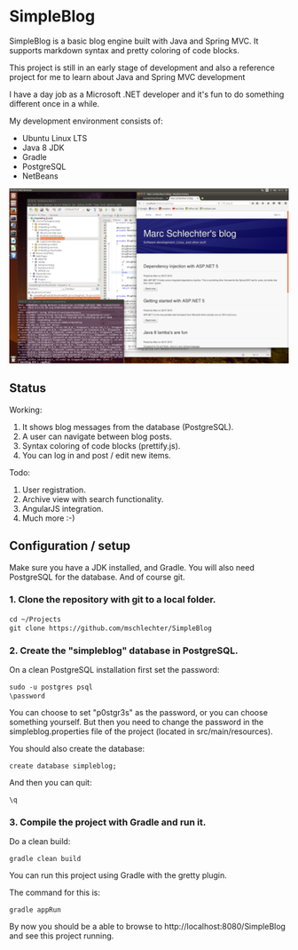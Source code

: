 # SimpleBlog

SimpleBlog is a basic blog engine built with Java and Spring MVC. It
supports markdown syntax and pretty coloring of code blocks.

This project is still in an early stage of development and also a
reference project for me to learn about Java and Spring MVC development

I have a day job as a Microsoft .NET developer and it's fun to do something
different once in a while.

My development environment consists of:
- Ubuntu Linux LTS
- Java 8 JDK
- Gradle
- PostgreSQL
- NetBeans

![screenshot image](ubuntu.png "Screenshot")

## Status

Working:

1. It shows blog messages from the database (PostgreSQL).
2. A user can navigate between blog posts.
3. Syntax coloring of code blocks (prettify.js).
4. You can log in and post / edit new items.

Todo:

1. User registration.
2. Archive view with search functionality.
3. AngularJS integration.
4. Much more :-)

## Configuration / setup

Make sure you have a JDK installed, and Gradle. You will also need PostgreSQL
for the database. And of course git.

### 1. Clone the repository with git to a local folder.

    cd ~/Projects
    git clone https://github.com/mschlechter/SimpleBlog

### 2. Create the "simpleblog" database in PostgreSQL.

On a clean PostgreSQL installation first set the password:

    sudo -u postgres psql
    \password

You can choose to set "p0stgr3s" as the password, or you can choose something
yourself. But then you need to change the password in the simpleblog.properties
file of the project (located in src/main/resources).

You should also create the database:

    create database simpleblog;

And then you can quit:

    \q

### 3. Compile the project with Gradle and run it.

Do a clean build:

    gradle clean build

You can run this project using Gradle with the gretty plugin.

The command for this is:

    gradle appRun

By now you should be a able to browse to http://localhost:8080/SimpleBlog
and see this project running.

